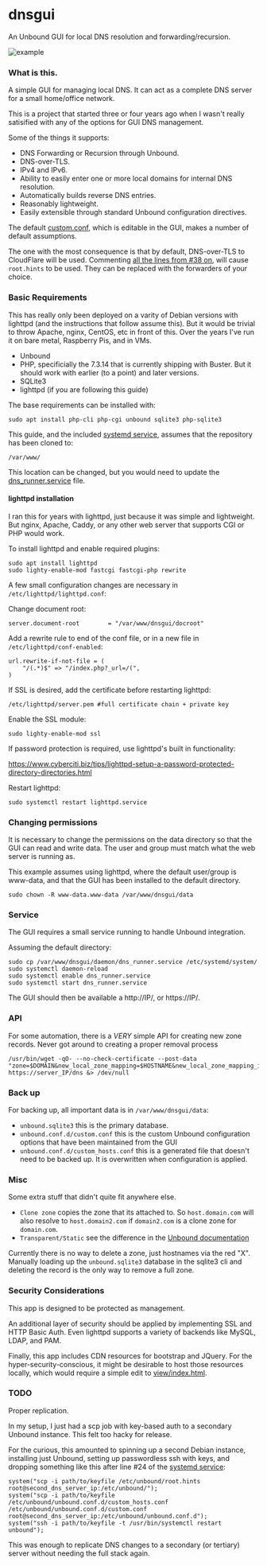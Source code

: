 # dnsgui

An Unbound GUI for local DNS resolution and forwarding/recursion.

![example](https://user-images.githubusercontent.com/20545075/74970589-3ed4be00-53e4-11ea-9893-fb761d6b4c1b.png)

### What is this.

A simple GUI for managing local DNS.  It can act as a complete DNS server for a small home/office network.

This is a project that started three or four years ago when I wasn't really satisified with any of the options for GUI DNS management.  

Some of the things it supports:

* DNS Forwarding or Recursion through Unbound.  
* DNS-over-TLS.
* IPv4 and IPv6.
* Ability to easily enter one or more local domains for internal DNS resolution.
* Automatically builds reverse DNS entries.
* Reasonably lightweight.
* Easily extensible through standard Unbound configuration directives.  

The default [custom.conf](data/unbound.conf.d/custom.conf), which is editable in the GUI, makes a number of default assumptions.  

The one with the most consequence is that by default, DNS-over-TLS to CloudFlare will be used. Commenting [all the lines from #38 on](data/unbound.conf.d/custom.conf#L38), will cause `root.hints` to be used.  They can be replaced with the forwarders of your choice.

### Basic Requirements

This has really only been deployed on a varity of Debian versions with lighttpd (and the instructions that follow assume this).  But it would be trivial to throw Apache, nginx, CentOS, etc in front of this.  Over the years I've run it on bare metal, Raspberry Pis, and in VMs.

* Unbound
* PHP, specificially the 7.3.14 that is currently shipping with Buster. But it should work with earlier (to a point) and later versions.
* SQLite3
* lighttpd (if you are following this guide)


The base requirements can be installed with:

    sudo apt install php-cli php-cgi unbound sqlite3 php-sqlite3

This guide, and the included [systemd service](daemon/dns_runner.php), assumes that the repository has been cloned to:

    /var/www/

This location can be changed, but you would need to update the [dns_runner.service](daemon/dns_runner.service#L10) file.

#### lighttpd installation

I ran this for years with lighttpd, just because it was simple and lightweight.  But nginx, Apache, Caddy, or any other web server that supports CGI or PHP would work.

To install lighttpd and enable required plugins:

    sudo apt install lighttpd
    sudo lighty-enable-mod fastcgi fastcgi-php rewrite

A few small configuration changes are necessary in `/etc/lighttpd/lighttpd.conf`:

Change document root:

    server.document-root        = "/var/www/dnsgui/docroot"

Add a rewrite rule to end of the conf file, or in a new file in `/etc/lighttpd/conf-enabled`:

    url.rewrite-if-not-file = (
        "/(.*)$" => "/index.php?_url=/(",
    )

If SSL is desired, add the certificate before restarting lighttpd:

    /etc/lighttpd/server.pem #full certificate chain + private key

Enable the SSL module:

    sudo lighty-enable-mod ssl

If password protection is required, use lighttpd's built in functionality:

https://www.cyberciti.biz/tips/lighttpd-setup-a-password-protected-directory-directories.html

Restart lighttpd:

    sudo systemctl restart lighttpd.service

### Changing permissions

It is necessary to change the permissions on the data directory so that the GUI can read and write data. The user and group must match what the web server is running as.

This example assumes using lighttpd, where the default user/group is www-data, and that the GUI has been installed to the default directory.

    sudo chown -R www-data.www-data /var/www/dnsgui/data

### Service

The GUI requires a small service running to handle Unbound integration.

Assuming the default directory:

    sudo cp /var/www/dnsgui/daemon/dns_runner.service /etc/systemd/system/
    sudo systemctl daemon-reload
    sudo systemctl enable dns_runner.service
    sudo systemctl start dns_runner.service


The GUI should then be available a http://IP/, or https://IP/.

### API

For some automation, there is a *VERY* simple API for creating new zone records.  Never got around to creating a proper removal process

    /usr/bin/wget -qO- --no-check-certificate --post-data "zone=$DOMAIN&new_local_zone_mapping=$HOSTNAME&new_local_zone_mapping_ip=$IPV4_or_6&api_added=1&force_update=1" https://server_IP/dns &> /dev/null

### Back up

For backing up, all important data is in `/var/www/dnsgui/data`:

* `unbound.sqlite3` this is the primary database.
* `unbound.conf.d/custom.conf` this is the custom Unbound configuration options that have been maintained from the GUI
* `unbound.conf.d/custom_hosts.conf` this is a generated file that doesn't need to be backed up.  It is overwritten when configuration is applied.  

### Misc

Some extra stuff that didn't quite fit anywhere else.  

* `Clone zone` copies the zone that its attached to.  So `host.domain.com` will also resolve to `host.domain2.com` if `domain2.com` is a clone zone for `domain.com`.
* `Transparent/Static` see the difference in the [Unbound documentation](https://nlnetlabs.nl/documentation/unbound/unbound.conf/)

Currently there is no way to delete a zone, just hostnames via the red "X".  Manually loading up the `unbound.sqlite3` database in the sqlite3 cli and deleting the record is the only way to remove a full zone.

### Security Considerations

This app is designed to be protected as management. 

An additional layer of security should be applied by implementing SSL and HTTP Basic Auth. Even lighttpd supports a variety of backends like MySQL, LDAP, and PAM.

Finally, this app includes CDN resources for bootstrap and JQuery.  For the hyper-security-conscious, it might be desirable to host those resources locally, which would require a simple edit to [view/index.html](view/index.html#L13).

### TODO

Proper replication.  

In my setup, I just had a scp job with key-based auth to a secondary Unbound instance.  This felt too hacky for release.  

For the curious, this amounted to spinning up a second Debian instance, installing just Unbound, setting up passwordless ssh with keys, and dropping something like this after line #24 of the [systemd service](daemon/dns_runner.php#L24):

    system("scp -i path/to/keyfile /etc/unbound/root.hints root@second_dns_server_ip:/etc/unbound/");
    system("scp -i path/to/keyfile /etc/unbound/unbound.conf.d/custom_hosts.conf /etc/unbound/unbound.conf.d/custom.conf root@second_dns_server_ip:/etc/unbound/unbound.conf.d");
    system("ssh -i path/to/keyfile -t /usr/bin/systemctl restart unbound");

This was enough to replicate DNS changes to a secondary (or tertiary) server without needing the full stack again.
